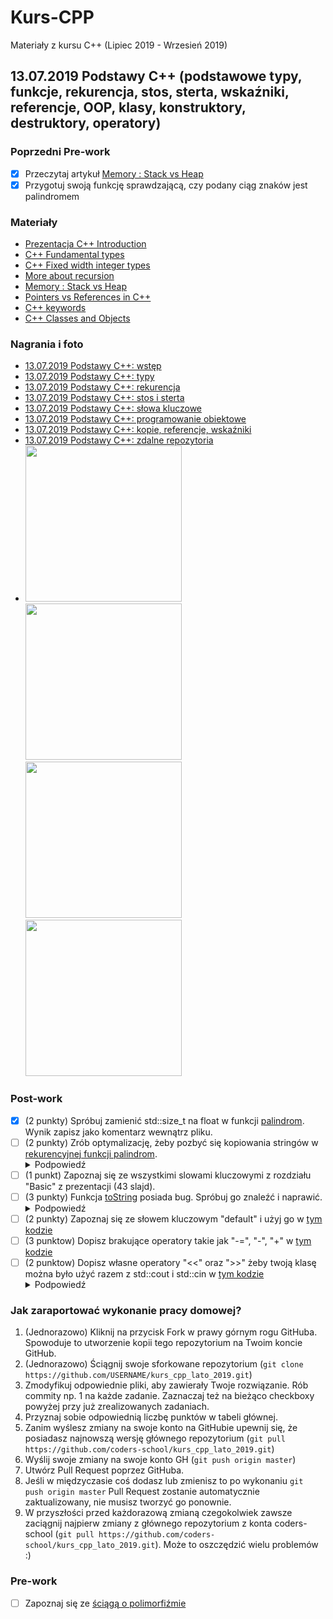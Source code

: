 # Kurs-CPP

Materiały z kursu C++ (Lipiec 2019 - Wrzesień 2019)

## 13.07.2019 Podstawy C++ (podstawowe typy, funkcje, rekurencja, stos, sterta, wskaźniki, referencje, OOP, klasy, konstruktory, destruktory, operatory)

### Poprzedni Pre-work

- [x] Przeczytaj artykuł [Memory : Stack vs Heap](https://www.gribblelab.org/CBootCamp/7_Memory_Stack_vs_Heap.html)
- [x] Przygotuj swoją funkcję sprawdzającą, czy podany ciąg znaków jest palindromem

### Materiały

- [Prezentacja C++ Introduction](cpp_introduction.pdf)
- [C++ Fundamental types](https://en.cppreference.com/w/cpp/language/types)
- [C++ Fixed width integer types](https://en.cppreference.com/w/cpp/types/integer)
- [More about recursion](https://www.geeksforgeeks.org/recursion/)
- [Memory : Stack vs Heap](https://www.gribblelab.org/CBootCamp/7_Memory_Stack_vs_Heap.html)
- [Pointers vs References in C++](https://www.geeksforgeeks.org/pointers-vs-references-cpp/)
- [C++ keywords](https://en.cppreference.com/w/cpp/keyword)
- [C++ Classes and Objects](https://www.geeksforgeeks.org/c-classes-and-objects)

### Nagrania i foto

- [13.07.2019 Podstawy C++: wstęp](https://www.youtube.com/watch?v=y0OF_lkWmqM&list=PLQqoaQUqs4DCbDNiqBU3E9bFvX6YSUZc1&index=7)
- [13.07.2019 Podstawy C++: typy](https://www.youtube.com/watch?v=7AsPSKEbgXI&list=PLQqoaQUqs4DCbDNiqBU3E9bFvX6YSUZc1&index=7)
- [13.07.2019 Podstawy C++: rekurencja](https://www.youtube.com/watch?v=XyXVNRgHl48&list=PLQqoaQUqs4DCbDNiqBU3E9bFvX6YSUZc1&index=8)
- [13.07.2019 Podstawy C++: stos i sterta](https://www.youtube.com/watch?v=WBypsZQTFQw&list=PLQqoaQUqs4DCbDNiqBU3E9bFvX6YSUZc1&index=10)
- [13.07.2019 Podstawy C++: słowa kluczowe](https://www.youtube.com/watch?v=YBrUiI-wr0k&list=PLQqoaQUqs4DCbDNiqBU3E9bFvX6YSUZc1&index=11)
- [13.07.2019 Podstawy C++: programowanie obiektowe](https://www.youtube.com/watch?v=3Sm1YJfch2g&list=PLQqoaQUqs4DCbDNiqBU3E9bFvX6YSUZc1&index=12)
- [13.07.2019 Podstawy C++: kopie, referencje, wskaźniki](https://www.youtube.com/watch?v=IAI08UqGjL0&list=PLQqoaQUqs4DCbDNiqBU3E9bFvX6YSUZc1&index=13)
- [13.07.2019 Podstawy C++: zdalne repozytoria](https://www.youtube.com/watch?v=2XUidG2NIpo&list=PLQqoaQUqs4DCbDNiqBU3E9bFvX6YSUZc1&index=14)
- <img src="foto/01_repetition.jpg" width="250px" /> <img src="foto/02_long_int.jpg" width="250px" />
  <img src="foto/03_param_passing.jpg" width="250px" /> <img src="foto/04_zdalne_repo.jpg" width="250px" />

### Post-work

- [x] (2 punkty) Spróbuj zamienić std::size_t na float w funkcji [palindrom](palindrom.cpp). Wynik zapisz jako komentarz wewnątrz pliku.
- [ ] (2 punkty) Zrób optymalizację, żeby pozbyć się kopiowania stringów w  [rekurencyjnej funkcji palindrom](palindrom_recursive.cpp). <details><summary>Podpowiedź</summary><p>Zapoznaj się z std::string_view</p></details>
- [ ] (1 punkt) Zapoznaj się ze wszystkimi slowami kluczowymi z rozdziału "Basic" z prezentacji (43 slajd).
- [ ] (3 punkty) Funkcja [toString](long_int.cpp) posiada bug. Spróbuj go znaleźć i naprawić. <details><summary>Podpowiedź</summary><p>Spróbuj dostać takie wartości "0", "10", "3001"</p></details>
- [ ] (2 punkty) Zapoznaj się ze słowem kluczowym "default" i użyj go w [tym kodzie](long_int.cpp)
- [ ] (3 punktow) Dopisz brakujące operatory takie jak "-=", "-", "+" w [tym kodzie](long_int.cpp)
- [ ] (2 punktow) Dopisz własne operatory "<<" oraz ">>" żeby twoją klasę można było użyć razem z std::cout i std::cin w [tym kodzie](long_int.cpp)<details><summary>Podpowiedź</summary><p>Zobacz ten [przykład](https://medium.com/@nonuruzun/overloading-input-output-operators-in-c-a2a74c5dda8a)</p></details>

### Jak zaraportować wykonanie pracy domowej?

1. (Jednorazowo) Kliknij na przycisk Fork w prawy górnym rogu GitHuba. Spowoduje to utworzenie kopii tego repozytorium na Twoim koncie GitHub.
2. (Jednorazowo) Ściągnij swoje sforkowane repozytorium (`git clone https://github.com/USERNAME/kurs_cpp_lato_2019.git`)
3. Zmodyfikuj odpowiednie pliki, aby zawierały Twoje rozwiązanie. Rób commity np. 1 na każde zadanie. Zaznaczaj też na bieżąco checkboxy powyżej przy już zrealizowanych zadaniach.
4. Przyznaj sobie odpowiednią liczbę punktów w tabeli głównej.
5. Zanim wyślesz zmiany na swoje konto na GitHubie upewnij się, że posiadasz najnowszą wersję głównego repozytorium (`git pull https://github.com/coders-school/kurs_cpp_lato_2019.git`)
6. Wyślij swoje zmiany na swoje konto GH (`git push origin master`)
7. Utwórz Pull Request poprzez GitHuba.
8. Jeśli w międzyczasie coś dodasz lub zmienisz to po wykonaniu `git push origin master` Pull Request zostanie automatycznie zaktualizowany, nie musisz tworzyć go ponownie.
9. W przyszłości przed każdorazową zmianą czegokolwiek zawsze zaciągnij najpierw zmiany z głównego repozytorium z konta coders-school (`git pull https://github.com/coders-school/kurs_cpp_lato_2019.git`). Może to oszczędzić wielu problemów :)

### Pre-work

- [ ] Zapoznaj się ze [ściągą o polimorfiźmie](https://github.com/coders-school/kurs_cpp_zima_2019/blob/master/L06-algorithms%2Ctesting/polimorfizm.pdf)
